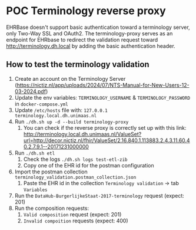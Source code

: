 # POC Terminology reverse proxy 

EHRBase doesn't support basic authentication toward a terminology server, only Two-Way SSL and OAuth2.
The terminology-proxy serves as an endpoint for EHRbase to redirect the validation request toward http://terminology.dh.local by adding the basic authentication header.

## How to test the terminology validation

1. Create an account on the Terminology Server (https://nictiz.nl/app/uploads/2024/07/NTS-Manual-for-New-Users-12-03-2024.pdf)
2. Update the env variables: `TERMINOLOGY_USERNAME` & `TERMINOLOGY_PASSWORD` in `docker-compose.yml`
3. Update `/etc/hosts` file with:  `127.0.0.1	terminology.local.dh.unimaas.nl`
4. Run `./dh.sh up -d --build terminology-proxy`
   1.  You can check if the reverse proxy is correctly set up with this link: http://terminology.local.dh.unimaas.nl/ValueSet?url=http://decor.nictiz.nl/fhir/ValueSet/2.16.840.1.113883.2.4.3.11.60.40.2.7.9.1--20171231000000
5. Run `./dh.sh etl`
   1. Check the logs `./dh.sh logs test-etl-zib`
   2. Copy one of the EHR id for the postman configuration 
6. Import the postman collection `terminology_validation.postman_collection.json`
   1. Paste the EHR id in the collection `Terminology validation` -> tab `Variables`
7. Run the `DataHub-BurgerlijkeStaat-2017-terminology` request (expect: 201)
8. Run the composition requests:
   1. `Valid composition` request (expect: 201)
   2. `Invalid compoition` requests (expect: 400)